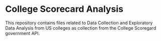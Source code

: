 # College Scorecard Analysis

This repository contains files related to Data Collection and Exploratory Data Analysis from US colleges as collection from the College Scoregard government API.
